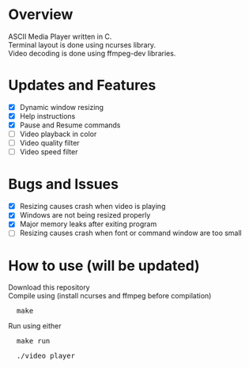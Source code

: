 # Overview
ASCII Media Player written in C. \
Terminal layout is done using ncurses library. \
Video decoding is done using ffmpeg-dev libraries.

# Updates and Features
- [x]  Dynamic window resizing
- [x]  Help instructions
- [x]  Pause and Resume commands
- [ ]  Video playback in color
- [ ]  Video quality filter
- [ ]  Video speed filter

# Bugs and Issues
- [x]  Resizing causes crash when video is playing
- [x]  Windows are not being resized properly
- [x]  Major memory leaks after exiting program
- [ ]  Resizing causes crash when font or command window are too small

# How to use (will be updated)
Download this repository \
Compile using (install ncurses and ffmpeg before compilation)
<pre>
  make
</pre>
Run using either
<pre>
  make run
</pre> 
<pre>
  ./video_player
</pre>
